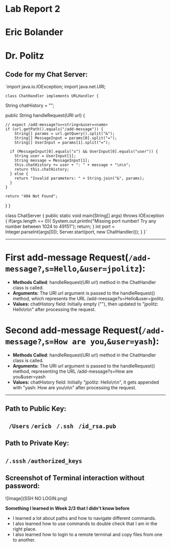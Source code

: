 # Lab Report 2 
# Eric Bolander
# Dr. Politz

## Code for my Chat Server: 
`import java.io.IOException;
import java.net.URI;

    class ChatHandler implements URLHandler {
  String chatHistory = "";

  public String handleRequest(URI url) {

    // expect /add-message?s=<string>&user=<name>
    if (url.getPath().equals("/add-message")) {
        String[] params = url.getQuery().split("&");
        String[] MessageInput = params[0].split("=");
        String[] UserInput = params[1].split("=");
      
      if (MessageInput[0].equals("s") && UserInput[0].equals("user")) {
        String user = UserInput[1];
        String message = MessageInput[1];
        this.chatHistory += user + ": " + message + "\n\n";
        return this.chatHistory;
      } else {
        return "Invalid parameters: " + String.join("&", params);
      }
    }

    return "404 Not Found";
  }
}



class ChatServer {
  public static void main(String[] args) throws IOException {
  if(args.length == 0){
  System.out.println("Missing port number! Try any number between 1024 to 49151");
  return;
 }
  int port = Integer.parseInt(args[0]);
  Server.start(port, new ChatHandler());
  }
}`

--- 

# First add-message Request(```/add-message?```,```s=Hello```,```&user=jpolitz```):
*  **Methods Called**: handleRequest(URI url) method in the ChatHandler class is called.
*  **Arguments:** The URI url argument is passed to the handleRequest() method, which represents the URL /add-message?s=Hello&user=jpolitz.
*  **Values:** chatHistory field: Initially empty (""), then updated to "jpolitz: Hello\n\n" after processing the request.

# Second add-message Request(```/add-message?```,```s=How are you```,```&user=yash```):
*  **Methods Called**: handleRequest(URI url) method in the ChatHandler class is called.
*  **Arguments:** The URI url argument is passed to the handleRequest() method, representing the URL /add-message?s=How are you&user=yash
*  **Values:** chatHistory field: Initially "jpolitz: Hello\n\n", it gets appended with "yash: How are you\n\n" after processing the request.
  
--- 
  
 ## Path to Public Key:
## ``` /Users``` ```/ericb ``` ```/.ssh ``` ``` /id_rsa.pub ```

## Path to Private Key: 
  ## ``` /.sssh ``` ``` /authorized_keys ```
  ## Screenshot of Terminal interaction without password: 
 ![Image](SSH NO LOGIN.png)


  **Something I learned in Week 2/3 that I didn't know before**
  * I learned a lot about paths and how to navigate different commands.
  * I also learned how to use commands to double check that I am in the right place.
  * I also learned how to login to a remote terminal and copy files from one to another. 
  

